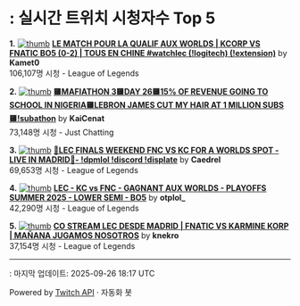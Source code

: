 # : 실시간 트위치 시청자수 Top 5

**1.** [![thumb](https://static-cdn.jtvnw.net/previews-ttv/live_user_kamet0-320x180.jpg)](https://twitch.tv/Kamet0)
**[LE MATCH POUR LA QUALIF AUX WORLDS | KCORP VS FNATIC BO5 (0-2) | TOUS EN CHINE #watchlec (!logitech) (!extension)](https://twitch.tv/Kamet0)** by **Kamet0**<br>106,107명 시청  - League of Legends

**2.** [![thumb](https://static-cdn.jtvnw.net/previews-ttv/live_user_kaicenat-320x180.jpg)](https://twitch.tv/KaiCenat)
**[🟨MAFIATHON 3🟨DAY 26🟨15% OF REVENUE GOING TO SCHOOL IN NIGERIA🟨LEBRON JAMES CUT MY HAIR AT 1 MILLION SUBS🟨!subathon](https://twitch.tv/KaiCenat)** by **KaiCenat**<br>73,148명 시청  - Just Chatting

**3.** [![thumb](https://static-cdn.jtvnw.net/previews-ttv/live_user_caedrel-320x180.jpg)](https://twitch.tv/Caedrel)
**[🔴LEC FINALS WEEKEND FNC VS KC FOR A WORLDS SPOT - LIVE IN MADRID🔴-  !dpmlol !discord !displate](https://twitch.tv/Caedrel)** by **Caedrel**<br>69,653명 시청  - League of Legends

**4.** [![thumb](https://static-cdn.jtvnw.net/previews-ttv/live_user_otplol_-320x180.jpg)](https://twitch.tv/otplol_)
**[LEC - KC vs FNC - GAGNANT AUX WORLDS - PLAYOFFS SUMMER 2025 - LOWER SEMI - BO5](https://twitch.tv/otplol_)** by **otplol_**<br>42,290명 시청  - League of Legends

**5.** [![thumb](https://static-cdn.jtvnw.net/previews-ttv/live_user_knekro-320x180.jpg)](https://twitch.tv/knekro)
**[CO STREAM LEC DESDE MADRID | FNATIC VS KARMINE KORP | MAÑANA JUGAMOS NOSOTROS](https://twitch.tv/knekro)** by **knekro**<br>37,154명 시청  - League of Legends


---
: 마지막 업데이트: 2025-09-26 18:17 UTC

Powered by [Twitch API](https://dev.twitch.tv/docs/api/reference) · 자동화 봇